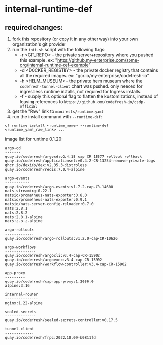 # internal-runtime-def

## required changes:

1. fork this repository (or copy it in any other way) into your own organization's git provider
1. run the `init.sh` script with the following flags:
    * -r <GIT_REPO> - the private server+repository where you pushed this example. ex: "https://github.my-enterprise.com/some-org/internal-runtime-def-example"
    * -d <DOCKER_REGISTRY> - the private docker registry that contains all the required images. ex: "gcr.io/my-enterprise/codefresh-io"
    * -h <HELM_MUSEUM> - the private helm museum where the `codefresh-tunnel-client` chart was pushed. only needed for ingressless runtime installs, not required for Ingress installs.
    * -f - supply this optional flag to flatten the kustomizations, instead of leaving references to `https://github.com/codefresh-io/csdp-official`
1. get the "Raw" link to `manifests/runtime.yaml`
1. run the install command with `--runtime-def`:
```shell
cf runtime install <runtime_name> --runtime-def <runtime_yaml_raw_link> ...
```

image list for runtime 0.1.20:
```
argo-cd
-------
quay.io/codefresh/argocd:v2.4.15-cap-CR-15677-rollout-rollback
quay.io/codefresh/applicationset:v0.4.2-CR-13254-remove-private-logs
ghcr.io/dexidp/dex:v2.35.3-distroless
quay.io/codefresh/redis:7.0.4-alpine

argo-events
-----------
quay.io/codefresh/argo-events:v1.7.2-cap-CR-14600
nats-streaming:0.22.1
natsio/prometheus-nats-exporter:0.8.0
natsio/prometheus-nats-exporter:0.9.1
natsio/nats-server-config-reloader:0.7.0
nats:2.8.1
nats:2.8.2
nats:2.8.1-alpine
nats:2.8.2-alpine

argo-rollouts
-------------
quay.io/codefresh/argo-rollouts:v1.2.0-cap-CR-10626

argo-workflows
--------------
quay.io/codefresh/argocli:v3.4-cap-CR-15902
quay.io/codefresh/argoexec:v3.4-cap-CR-15902
quay.io/codefresh/workflow-controller:v3.4-cap-CR-15902

app-proxy
---------
quay.io/codefresh/cap-app-proxy:1.2056.0
alpine:3.16

internal-router
---------------
nginx:1.22-alpine

sealed-secrets
--------------
quay.io/codefresh/sealed-secrets-controller:v0.17.5

tunnel-client
-------------
quay.io/codefresh/frpc:2022.10.09-b0811fd
```
